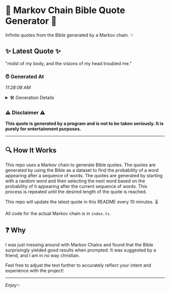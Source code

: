 # 📖 Markov Chain Bible Quote Generator 📖

Infinite quotes from the Bible generated by a Markov chain. ✨

## ✨ Latest Quote ✨
"midst of my body, and the visions of my head troubled me."

### ⏰ Generated At
*11:28:08 AM*

<details>
    <summary>🛠️ Generation Details</summary>
    <p>
        <strong>🌱 Seed:</strong> midst<br>
        <strong>🔄 Iterations:</strong> 11<br>
        <strong>📜 Context History:</strong><br>[ midst ]: of<br>[ midst, of ]: my<br>[ midst, of, my ]: body,<br>[ midst, of, my, body, ]: and<br>[ midst, of, my, body,, and ]: the<br>[ midst, of, my, body,, and, the ]: visions<br>[ of, my, body,, and, the, visions ]: of<br>[ my, body,, and, the, visions, of ]: my<br>[ body,, and, the, visions, of, my ]: head<br>[ and, the, visions, of, my, head ]: troubled<br>[ the, visions, of, my, head, troubled ]: me.<br>
    </p>
</details>

### ⚠️ Disclaimer ⚠️
**This quote is generated by a program and is not to be taken seriously. It is purely for entertainment purposes.**

---

## 🔍 How It Works

This repo uses a Markov chain to generate Bible quotes. The quotes are generated by using the Bible as a dataset to find the probability of a word appearing after a sequence of words. The quotes are generated by starting with a random word and then selecting the next word based on the probability of it appearing after the current sequence of words. This process is repeated until the desired length of the quote is reached.

This repo will update the latest quote in this README every 10 minutes. ⏳

All code for the actual Markov chain is in `index.ts`.

## ❓ Why

I was just messing around with Markov Chains and found that the Bible surprisingly yielded good results when prompted. 
It was suggested by a friend, and I am in no way christian.

Feel free to adjust the text further to accurately reflect your intent and experience with the project!

---

*Enjoy*✨
